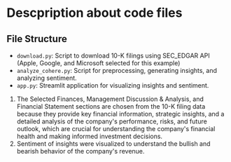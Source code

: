 # Descpription about code files

## File Structure

- `download.py`: Script to download 10-K filings using SEC_EDGAR API (Apple, Google, and Microsoft selected for this example)
- `analyze_cohere.py`: Script for preprocessing, generating insights, and analyzing sentiment.
- `app.py`: Streamlit application for visualizing insights and sentiment.

1) The Selected Finances, Management Discussion & Analysis, and Financial Statement sections are chosen from the 10-K filing data because they provide key financial information, strategic insights, and a detailed analysis of the company's performance, risks, and future outlook, which are crucial for understanding the company's financial health and making informed investment decisions.
2) Sentiment of insights were visualized to understand the bullish and bearish behavior of the company's revenue.
